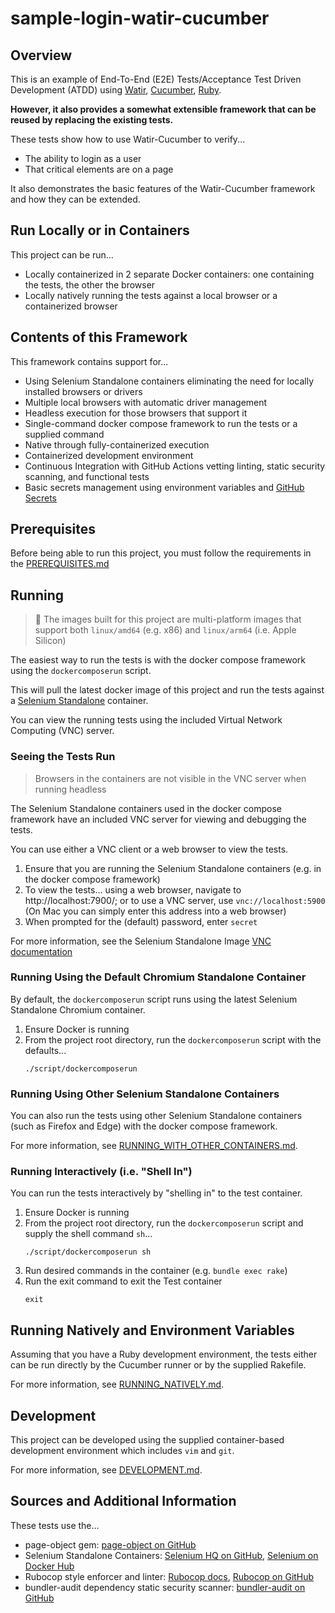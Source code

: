 # sample-login-watir-cucumber

## Overview
This is an example of End-To-End (E2E) Tests/Acceptance Test
Driven Development (ATDD) using
[Watir](http://watir.com), [Cucumber](https://cucumber.io),
[Ruby](https://www.ruby-lang.org).

**However, it also provides a somewhat extensible framework that
can be reused by replacing the existing tests.**

These tests show how to use Watir-Cucumber to verify...
* The ability to login as a user
* That critical elements are on a page

It also demonstrates the basic features of the
Watir-Cucumber framework and how they can be extended.

## Run Locally or in Containers
This project can be run...
* Locally containerized in 2 separate Docker containers:
  one containing the tests, the other the browser
* Locally natively running the tests against a local browser
  or a containerized browser

## Contents of this Framework
This framework contains support for...
* Using Selenium Standalone containers eliminating the need
  for locally installed browsers or drivers
* Multiple local browsers with automatic driver management
* Headless execution for those browsers that support it
* Single-command docker compose framework to run
  the tests or a supplied command
* Native through fully-containerized execution
* Containerized development environment
* Continuous Integration with GitHub Actions vetting
  linting, static security scanning, and functional
  tests
* Basic secrets management using environment variables and
  [GitHub Secrets](https://docs.github.com/en/actions/security-guides/encrypted-secrets)

## Prerequisites
Before being able to run this project, you must follow the requirements
in the [PREREQUISITES.md](docs/PREREQUISITES.md)

## Running

> :apple: The images built for this project are multi-platform
> images that support both `linux/amd64` (e.g. x86) and
> `linux/arm64` (i.e. Apple Silicon)

The easiest way to run the tests is with the docker compose
framework using the `dockercomposerun` script.

This will pull the latest docker image of this project and run
the tests against a
[Selenium Standalone](https://github.com/SeleniumHQ/docker-selenium)
container.

You can view the running tests using the included
Virtual Network Computing (VNC) server.

### Seeing the Tests Run
> Browsers in the containers are not visible in the VNC server
> when running headless

The Selenium Standalone containers used in the docker compose
framework have an included VNC server for viewing and
debugging the tests.

You can use either a VNC client or a web browser to view the tests.

1. Ensure that you are running the Selenium Standalone containers
   (e.g. in the docker compose framework)
2. To view the tests... using a web browser, navigate to
   http://localhost:7900/; or to use a VNC server, use
   `vnc://localhost:5900` (On Mac you can simply enter
   this address into a web browser)
3. When prompted for the (default) password, enter `secret`

For more information, see the Selenium Standalone Image
[VNC documentation](https://github.com/SeleniumHQ/docker-selenium#debugging)

### Running Using the Default Chromium Standalone Container
By default, the `dockercomposerun` script runs using the
latest Selenium Standalone Chromium container.

1. Ensure Docker is running
2. From the project root directory, run the `dockercomposerun`
   script with the defaults...
   ```
   ./script/dockercomposerun
   ```

### Running Using Other Selenium Standalone Containers
You can also run the tests using other Selenium Standalone
containers (such as Firefox and Edge) with the docker compose
framework.

For more information, see
[RUNNING_WITH_OTHER_CONTAINERS.md](docs/RUNNING_WITH_OTHER_CONTAINERS.md).

### Running Interactively (i.e. "Shell In")
You can run the tests interactively by "shelling in" to the
test container.

1. Ensure Docker is running
2. From the project root directory, run the `dockercomposerun`
   script and supply the shell command `sh`...
   ```
   ./script/dockercomposerun sh
   ```
3. Run desired commands in the container
   (e.g. `bundle exec rake`)
4. Run the exit command to exit the Test container
   ```
   exit
   ```

## Running Natively and Environment Variables
Assuming that you have a Ruby development environment,
the tests either can be run directly by the Cucumber
runner or by the supplied Rakefile.

For more information, see [RUNNING_NATIVELY.md](docs/RUNNING_NATIVELY.md).

## Development
This project can be developed using the supplied container-based
development environment which includes `vim` and `git`.

For more information, see [DEVELOPMENT.md](docs/DEVELOPMENT.md).

## Sources and Additional Information
These tests use the...
* page-object gem: [page-object on GitHub](https://github.com/cheezy/page-object)
* Selenium Standalone Containers: [Selenium HQ on GitHub](https://github.com/SeleniumHQ/docker-selenium),
  [Selenium on Docker Hub](https://hub.docker.com/u/selenium)
* Rubocop style enforcer and linter: [Rubocop docs](https://rubocop.org/),
  [Rubocop on GitHub](https://github.com/rubocop/rubocop)
* bundler-audit dependency static security scanner: [bundler-audit on GitHub](https://github.com/rubysec/bundler-audit)
